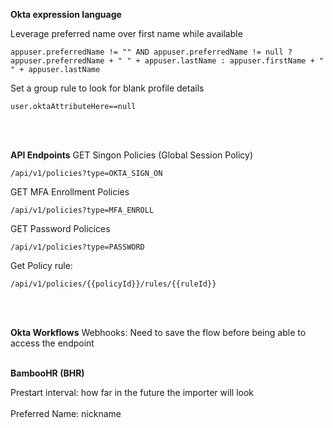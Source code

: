 **Okta expression language**

Leverage preferred name over first name while available
```
appuser.preferredName != "" AND appuser.preferredName != null ? appuser.preferredName + " " + appuser.lastName : appuser.firstName + " " + appuser.lastName
```
Set a group rule to look for blank profile details
```
user.oktaAttributeHere==null
```
<br/><br/> 

**API Endpoints**
GET Singon Policies (Global Session Policy)
```
/api/v1/policies?type=OKTA_SIGN_ON
```
GET MFA Enrollment Policies
```
/api/v1/policies?type=MFA_ENROLL
```
GET Password Policices 
```
/api/v1/policies?type=PASSWORD
```
Get Policy rule:
```
/api/v1/policies/{{policyId}}/rules/{{ruleId}}
```
<br/><br/> 

**Okta Workflows**
Webhooks: Need to save the flow before being able to access the endpoint
<br/><br/> 

**BambooHR (BHR)**

Prestart interval: how far in the future the importer will look
<br><br/>
Preferred Name: nickname

